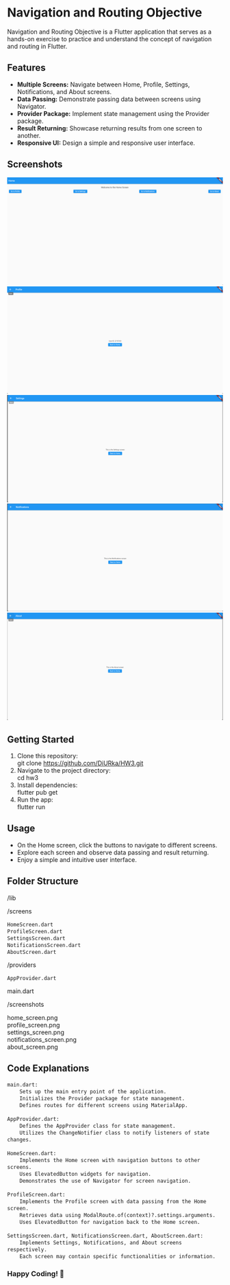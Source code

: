 # Navigation and Routing Objective

Navigation and Routing Objective is a Flutter application that serves as a hands-on exercise to practice and understand the concept of navigation and routing in Flutter.

## Features

- **Multiple Screens:** Navigate between Home, Profile, Settings, Notifications, and About screens.
- **Data Passing:** Demonstrate passing data between screens using Navigator.
- **Provider Package:** Implement state management using the Provider package.
- **Result Returning:** Showcase returning results from one screen to another.
- **Responsive UI:** Design a simple and responsive user interface.

## Screenshots

![Home Screen](screenshots/home_screen.png)
![Profile Screen](screenshots/profile_screen.png)
![Settings Screen](screenshots/settings_screen.png)
![Notifications Screen](screenshots/notifications_screen.png)
![About Screen](screenshots/about_screen.png)

## Getting Started

1. Clone this repository:  
    git clone https://github.com/DiURka/HW3.git
2. Navigate to the project directory:  
    cd hw3
3. Install dependencies:  
    flutter pub get
4. Run the app:  
    flutter run

## Usage

- On the Home screen, click the buttons to navigate to different screens.
- Explore each screen and observe data passing and result returning.
- Enjoy a simple and intuitive user interface.

## Folder Structure
/lib  

  /screens  

    HomeScreen.dart  
    ProfileScreen.dart  
    SettingsScreen.dart  
    NotificationsScreen.dart  
    AboutScreen.dart  

  /providers  

    AppProvider.dart  

  main.dart  

/screenshots  

  home_screen.png  
  profile_screen.png  
  settings_screen.png  
  notifications_screen.png  
  about_screen.png  

## Code Explanations  
    main.dart:  
        Sets up the main entry point of the application.  
        Initializes the Provider package for state management.  
        Defines routes for different screens using MaterialApp.  

    AppProvider.dart:  
        Defines the AppProvider class for state management.  
        Utilizes the ChangeNotifier class to notify listeners of state changes.  

    HomeScreen.dart:  
        Implements the Home screen with navigation buttons to other screens.  
        Uses ElevatedButton widgets for navigation.  
        Demonstrates the use of Navigator for screen navigation.  

    ProfileScreen.dart:  
        Implements the Profile screen with data passing from the Home screen.  
        Retrieves data using ModalRoute.of(context)?.settings.arguments.  
        Uses ElevatedButton for navigation back to the Home screen.  

    SettingsScreen.dart, NotificationsScreen.dart, AboutScreen.dart:  
        Implements Settings, Notifications, and About screens respectively.  
        Each screen may contain specific functionalities or information.  


### Happy Coding! 🚀